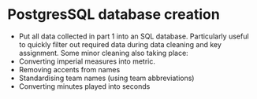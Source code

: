# PostgresSQL database creation
- Put all data collected in part 1 into an SQL database. Particularly useful to quickly filter out required data during data cleaning and key assignment. Some minor cleaning also taking place:
- Converting imperial measures into metric.
- Removing accents from names
- Standardising team names (using team abbreviations)
- Converting minutes played into seconds
